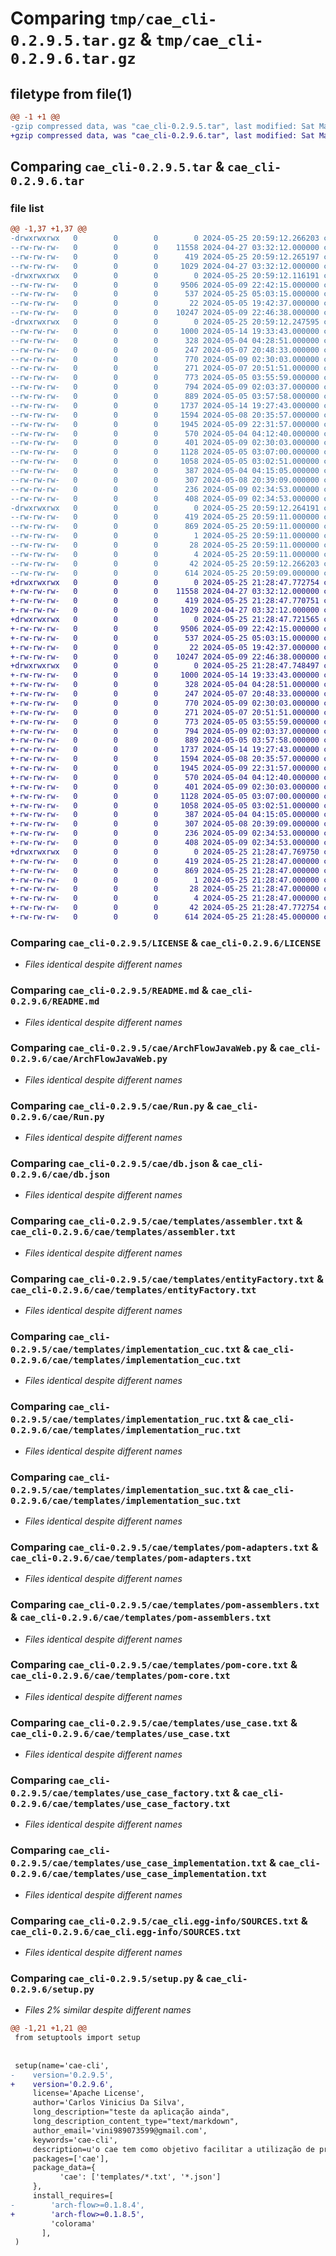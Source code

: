 # Comparing `tmp/cae_cli-0.2.9.5.tar.gz` & `tmp/cae_cli-0.2.9.6.tar.gz`

## filetype from file(1)

```diff
@@ -1 +1 @@
-gzip compressed data, was "cae_cli-0.2.9.5.tar", last modified: Sat May 25 20:59:12 2024, max compression
+gzip compressed data, was "cae_cli-0.2.9.6.tar", last modified: Sat May 25 21:28:47 2024, max compression
```

## Comparing `cae_cli-0.2.9.5.tar` & `cae_cli-0.2.9.6.tar`

### file list

```diff
@@ -1,37 +1,37 @@
-drwxrwxrwx   0        0        0        0 2024-05-25 20:59:12.266203 cae_cli-0.2.9.5/
--rw-rw-rw-   0        0        0    11558 2024-04-27 03:32:12.000000 cae_cli-0.2.9.5/LICENSE
--rw-rw-rw-   0        0        0      419 2024-05-25 20:59:12.265197 cae_cli-0.2.9.5/PKG-INFO
--rw-rw-rw-   0        0        0     1029 2024-04-27 03:32:12.000000 cae_cli-0.2.9.5/README.md
-drwxrwxrwx   0        0        0        0 2024-05-25 20:59:12.116191 cae_cli-0.2.9.5/cae/
--rw-rw-rw-   0        0        0     9506 2024-05-09 22:42:15.000000 cae_cli-0.2.9.5/cae/ArchFlowJavaWeb.py
--rw-rw-rw-   0        0        0      537 2024-05-25 05:03:15.000000 cae_cli-0.2.9.5/cae/Run.py
--rw-rw-rw-   0        0        0       22 2024-05-05 19:42:37.000000 cae_cli-0.2.9.5/cae/__init__.py
--rw-rw-rw-   0        0        0    10247 2024-05-09 22:46:38.000000 cae_cli-0.2.9.5/cae/db.json
-drwxrwxrwx   0        0        0        0 2024-05-25 20:59:12.247595 cae_cli-0.2.9.5/cae/templates/
--rw-rw-rw-   0        0        0     1000 2024-05-14 19:33:43.000000 cae_cli-0.2.9.5/cae/templates/assembler.txt
--rw-rw-rw-   0        0        0      328 2024-05-04 04:28:51.000000 cae_cli-0.2.9.5/cae/templates/dependency_wrapper.txt
--rw-rw-rw-   0        0        0      247 2024-05-07 20:48:33.000000 cae_cli-0.2.9.5/cae/templates/entity.txt
--rw-rw-rw-   0        0        0      770 2024-05-09 02:30:03.000000 cae_cli-0.2.9.5/cae/templates/entityFactory.txt
--rw-rw-rw-   0        0        0      271 2024-05-07 20:51:51.000000 cae_cli-0.2.9.5/cae/templates/entityImplementation.txt
--rw-rw-rw-   0        0        0      773 2024-05-05 03:55:59.000000 cae_cli-0.2.9.5/cae/templates/implementation_cuc.txt
--rw-rw-rw-   0        0        0      794 2024-05-09 02:03:37.000000 cae_cli-0.2.9.5/cae/templates/implementation_ruc.txt
--rw-rw-rw-   0        0        0      889 2024-05-05 03:57:58.000000 cae_cli-0.2.9.5/cae/templates/implementation_suc.txt
--rw-rw-rw-   0        0        0     1737 2024-05-14 19:27:43.000000 cae_cli-0.2.9.5/cae/templates/pom-adapters.txt
--rw-rw-rw-   0        0        0     1594 2024-05-08 20:35:57.000000 cae_cli-0.2.9.5/cae/templates/pom-assemblers.txt
--rw-rw-rw-   0        0        0     1945 2024-05-09 22:31:57.000000 cae_cli-0.2.9.5/cae/templates/pom-core.txt
--rw-rw-rw-   0        0        0      570 2024-05-04 04:12:40.000000 cae_cli-0.2.9.5/cae/templates/use_case.txt
--rw-rw-rw-   0        0        0      401 2024-05-09 02:30:03.000000 cae_cli-0.2.9.5/cae/templates/use_case_cuc.txt
--rw-rw-rw-   0        0        0     1128 2024-05-05 03:07:00.000000 cae_cli-0.2.9.5/cae/templates/use_case_factory.txt
--rw-rw-rw-   0        0        0     1058 2024-05-05 03:02:51.000000 cae_cli-0.2.9.5/cae/templates/use_case_implementation.txt
--rw-rw-rw-   0        0        0      387 2024-05-04 04:15:05.000000 cae_cli-0.2.9.5/cae/templates/use_case_input.txt
--rw-rw-rw-   0        0        0      307 2024-05-08 20:39:09.000000 cae_cli-0.2.9.5/cae/templates/use_case_output.txt
--rw-rw-rw-   0        0        0      236 2024-05-09 02:34:53.000000 cae_cli-0.2.9.5/cae/templates/use_case_ruc.txt
--rw-rw-rw-   0        0        0      408 2024-05-09 02:34:53.000000 cae_cli-0.2.9.5/cae/templates/use_case_suc.txt
-drwxrwxrwx   0        0        0        0 2024-05-25 20:59:12.264191 cae_cli-0.2.9.5/cae_cli.egg-info/
--rw-rw-rw-   0        0        0      419 2024-05-25 20:59:11.000000 cae_cli-0.2.9.5/cae_cli.egg-info/PKG-INFO
--rw-rw-rw-   0        0        0      869 2024-05-25 20:59:11.000000 cae_cli-0.2.9.5/cae_cli.egg-info/SOURCES.txt
--rw-rw-rw-   0        0        0        1 2024-05-25 20:59:11.000000 cae_cli-0.2.9.5/cae_cli.egg-info/dependency_links.txt
--rw-rw-rw-   0        0        0       28 2024-05-25 20:59:11.000000 cae_cli-0.2.9.5/cae_cli.egg-info/requires.txt
--rw-rw-rw-   0        0        0        4 2024-05-25 20:59:11.000000 cae_cli-0.2.9.5/cae_cli.egg-info/top_level.txt
--rw-rw-rw-   0        0        0       42 2024-05-25 20:59:12.266203 cae_cli-0.2.9.5/setup.cfg
--rw-rw-rw-   0        0        0      614 2024-05-25 20:59:09.000000 cae_cli-0.2.9.5/setup.py
+drwxrwxrwx   0        0        0        0 2024-05-25 21:28:47.772754 cae_cli-0.2.9.6/
+-rw-rw-rw-   0        0        0    11558 2024-04-27 03:32:12.000000 cae_cli-0.2.9.6/LICENSE
+-rw-rw-rw-   0        0        0      419 2024-05-25 21:28:47.770751 cae_cli-0.2.9.6/PKG-INFO
+-rw-rw-rw-   0        0        0     1029 2024-04-27 03:32:12.000000 cae_cli-0.2.9.6/README.md
+drwxrwxrwx   0        0        0        0 2024-05-25 21:28:47.721565 cae_cli-0.2.9.6/cae/
+-rw-rw-rw-   0        0        0     9506 2024-05-09 22:42:15.000000 cae_cli-0.2.9.6/cae/ArchFlowJavaWeb.py
+-rw-rw-rw-   0        0        0      537 2024-05-25 05:03:15.000000 cae_cli-0.2.9.6/cae/Run.py
+-rw-rw-rw-   0        0        0       22 2024-05-05 19:42:37.000000 cae_cli-0.2.9.6/cae/__init__.py
+-rw-rw-rw-   0        0        0    10247 2024-05-09 22:46:38.000000 cae_cli-0.2.9.6/cae/db.json
+drwxrwxrwx   0        0        0        0 2024-05-25 21:28:47.748497 cae_cli-0.2.9.6/cae/templates/
+-rw-rw-rw-   0        0        0     1000 2024-05-14 19:33:43.000000 cae_cli-0.2.9.6/cae/templates/assembler.txt
+-rw-rw-rw-   0        0        0      328 2024-05-04 04:28:51.000000 cae_cli-0.2.9.6/cae/templates/dependency_wrapper.txt
+-rw-rw-rw-   0        0        0      247 2024-05-07 20:48:33.000000 cae_cli-0.2.9.6/cae/templates/entity.txt
+-rw-rw-rw-   0        0        0      770 2024-05-09 02:30:03.000000 cae_cli-0.2.9.6/cae/templates/entityFactory.txt
+-rw-rw-rw-   0        0        0      271 2024-05-07 20:51:51.000000 cae_cli-0.2.9.6/cae/templates/entityImplementation.txt
+-rw-rw-rw-   0        0        0      773 2024-05-05 03:55:59.000000 cae_cli-0.2.9.6/cae/templates/implementation_cuc.txt
+-rw-rw-rw-   0        0        0      794 2024-05-09 02:03:37.000000 cae_cli-0.2.9.6/cae/templates/implementation_ruc.txt
+-rw-rw-rw-   0        0        0      889 2024-05-05 03:57:58.000000 cae_cli-0.2.9.6/cae/templates/implementation_suc.txt
+-rw-rw-rw-   0        0        0     1737 2024-05-14 19:27:43.000000 cae_cli-0.2.9.6/cae/templates/pom-adapters.txt
+-rw-rw-rw-   0        0        0     1594 2024-05-08 20:35:57.000000 cae_cli-0.2.9.6/cae/templates/pom-assemblers.txt
+-rw-rw-rw-   0        0        0     1945 2024-05-09 22:31:57.000000 cae_cli-0.2.9.6/cae/templates/pom-core.txt
+-rw-rw-rw-   0        0        0      570 2024-05-04 04:12:40.000000 cae_cli-0.2.9.6/cae/templates/use_case.txt
+-rw-rw-rw-   0        0        0      401 2024-05-09 02:30:03.000000 cae_cli-0.2.9.6/cae/templates/use_case_cuc.txt
+-rw-rw-rw-   0        0        0     1128 2024-05-05 03:07:00.000000 cae_cli-0.2.9.6/cae/templates/use_case_factory.txt
+-rw-rw-rw-   0        0        0     1058 2024-05-05 03:02:51.000000 cae_cli-0.2.9.6/cae/templates/use_case_implementation.txt
+-rw-rw-rw-   0        0        0      387 2024-05-04 04:15:05.000000 cae_cli-0.2.9.6/cae/templates/use_case_input.txt
+-rw-rw-rw-   0        0        0      307 2024-05-08 20:39:09.000000 cae_cli-0.2.9.6/cae/templates/use_case_output.txt
+-rw-rw-rw-   0        0        0      236 2024-05-09 02:34:53.000000 cae_cli-0.2.9.6/cae/templates/use_case_ruc.txt
+-rw-rw-rw-   0        0        0      408 2024-05-09 02:34:53.000000 cae_cli-0.2.9.6/cae/templates/use_case_suc.txt
+drwxrwxrwx   0        0        0        0 2024-05-25 21:28:47.769750 cae_cli-0.2.9.6/cae_cli.egg-info/
+-rw-rw-rw-   0        0        0      419 2024-05-25 21:28:47.000000 cae_cli-0.2.9.6/cae_cli.egg-info/PKG-INFO
+-rw-rw-rw-   0        0        0      869 2024-05-25 21:28:47.000000 cae_cli-0.2.9.6/cae_cli.egg-info/SOURCES.txt
+-rw-rw-rw-   0        0        0        1 2024-05-25 21:28:47.000000 cae_cli-0.2.9.6/cae_cli.egg-info/dependency_links.txt
+-rw-rw-rw-   0        0        0       28 2024-05-25 21:28:47.000000 cae_cli-0.2.9.6/cae_cli.egg-info/requires.txt
+-rw-rw-rw-   0        0        0        4 2024-05-25 21:28:47.000000 cae_cli-0.2.9.6/cae_cli.egg-info/top_level.txt
+-rw-rw-rw-   0        0        0       42 2024-05-25 21:28:47.772754 cae_cli-0.2.9.6/setup.cfg
+-rw-rw-rw-   0        0        0      614 2024-05-25 21:28:45.000000 cae_cli-0.2.9.6/setup.py
```

### Comparing `cae_cli-0.2.9.5/LICENSE` & `cae_cli-0.2.9.6/LICENSE`

 * *Files identical despite different names*

### Comparing `cae_cli-0.2.9.5/README.md` & `cae_cli-0.2.9.6/README.md`

 * *Files identical despite different names*

### Comparing `cae_cli-0.2.9.5/cae/ArchFlowJavaWeb.py` & `cae_cli-0.2.9.6/cae/ArchFlowJavaWeb.py`

 * *Files identical despite different names*

### Comparing `cae_cli-0.2.9.5/cae/Run.py` & `cae_cli-0.2.9.6/cae/Run.py`

 * *Files identical despite different names*

### Comparing `cae_cli-0.2.9.5/cae/db.json` & `cae_cli-0.2.9.6/cae/db.json`

 * *Files identical despite different names*

### Comparing `cae_cli-0.2.9.5/cae/templates/assembler.txt` & `cae_cli-0.2.9.6/cae/templates/assembler.txt`

 * *Files identical despite different names*

### Comparing `cae_cli-0.2.9.5/cae/templates/entityFactory.txt` & `cae_cli-0.2.9.6/cae/templates/entityFactory.txt`

 * *Files identical despite different names*

### Comparing `cae_cli-0.2.9.5/cae/templates/implementation_cuc.txt` & `cae_cli-0.2.9.6/cae/templates/implementation_cuc.txt`

 * *Files identical despite different names*

### Comparing `cae_cli-0.2.9.5/cae/templates/implementation_ruc.txt` & `cae_cli-0.2.9.6/cae/templates/implementation_ruc.txt`

 * *Files identical despite different names*

### Comparing `cae_cli-0.2.9.5/cae/templates/implementation_suc.txt` & `cae_cli-0.2.9.6/cae/templates/implementation_suc.txt`

 * *Files identical despite different names*

### Comparing `cae_cli-0.2.9.5/cae/templates/pom-adapters.txt` & `cae_cli-0.2.9.6/cae/templates/pom-adapters.txt`

 * *Files identical despite different names*

### Comparing `cae_cli-0.2.9.5/cae/templates/pom-assemblers.txt` & `cae_cli-0.2.9.6/cae/templates/pom-assemblers.txt`

 * *Files identical despite different names*

### Comparing `cae_cli-0.2.9.5/cae/templates/pom-core.txt` & `cae_cli-0.2.9.6/cae/templates/pom-core.txt`

 * *Files identical despite different names*

### Comparing `cae_cli-0.2.9.5/cae/templates/use_case.txt` & `cae_cli-0.2.9.6/cae/templates/use_case.txt`

 * *Files identical despite different names*

### Comparing `cae_cli-0.2.9.5/cae/templates/use_case_factory.txt` & `cae_cli-0.2.9.6/cae/templates/use_case_factory.txt`

 * *Files identical despite different names*

### Comparing `cae_cli-0.2.9.5/cae/templates/use_case_implementation.txt` & `cae_cli-0.2.9.6/cae/templates/use_case_implementation.txt`

 * *Files identical despite different names*

### Comparing `cae_cli-0.2.9.5/cae_cli.egg-info/SOURCES.txt` & `cae_cli-0.2.9.6/cae_cli.egg-info/SOURCES.txt`

 * *Files identical despite different names*

### Comparing `cae_cli-0.2.9.5/setup.py` & `cae_cli-0.2.9.6/setup.py`

 * *Files 2% similar despite different names*

```diff
@@ -1,21 +1,21 @@
 from setuptools import setup
 
 
 setup(name='cae-cli',
-    version='0.2.9.5',
+    version='0.2.9.6',
     license='Apache License',
     author='Carlos Vinicius Da Silva',
     long_description="teste da aplicação ainda",
     long_description_content_type="text/markdown",
     author_email='vini989073599@gmail.com',
     keywords='cae-cli',
     description=u'o cae tem como objetivo facilitar a utilização de projeto com arquitetura limpa',
     packages=['cae'],
     package_data={
           'cae': ['templates/*.txt', '*.json']
     },
     install_requires=[
-        'arch-flow>=0.1.8.4',
+        'arch-flow>=0.1.8.5',
         'colorama'
       ],
 )
```

